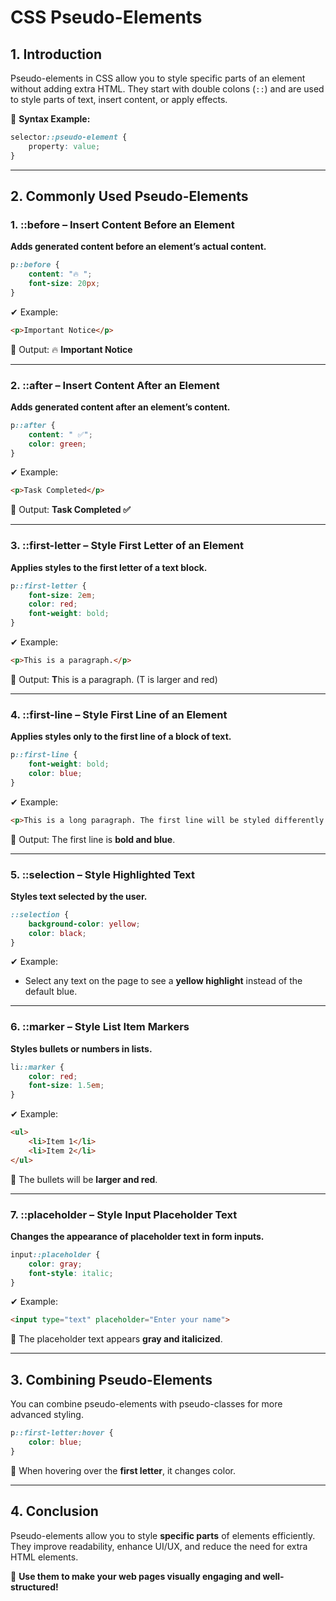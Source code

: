 # **CSS Pseudo-Elements**

## **1. Introduction**

Pseudo-elements in CSS allow you to style specific parts of an element without adding extra HTML. They start with double colons (`::`) and are used to style parts of text, insert content, or apply effects.

🔹 **Syntax Example:**

```css
selector::pseudo-element {
    property: value;
}
```

---

## **2. Commonly Used Pseudo-Elements**

### **1. ::before – Insert Content Before an Element**

**Adds generated content before an element’s actual content.**  

```css
p::before {
    content: "🔥 ";
    font-size: 20px;
}
```

✔ Example:

```html
<p>Important Notice</p>
```

🔹 Output: 🔥 **Important Notice**

---

### **2. ::after – Insert Content After an Element**

**Adds generated content after an element’s content.**  

```css
p::after {
    content: " ✅";
    color: green;
}
```

✔ Example:

```html
<p>Task Completed</p>
```

🔹 Output: **Task Completed ✅**

---

### **3. ::first-letter – Style First Letter of an Element**

**Applies styles to the first letter of a text block.**  

```css
p::first-letter {
    font-size: 2em;
    color: red;
    font-weight: bold;
}
```

✔ Example:

```html
<p>This is a paragraph.</p>
```

🔹 Output: **T**his is a paragraph. (T is larger and red)

---

### **4. ::first-line – Style First Line of an Element**

**Applies styles only to the first line of a block of text.**  

```css
p::first-line {
    font-weight: bold;
    color: blue;
}
```

✔ Example:

```html
<p>This is a long paragraph. The first line will be styled differently.</p>
```

🔹 Output: The first line is **bold and blue**.

---

### **5. ::selection – Style Highlighted Text**

**Styles text selected by the user.**  

```css
::selection {
    background-color: yellow;
    color: black;
}
```

✔ Example:

- Select any text on the page to see a **yellow highlight** instead of the default blue.

---

### **6. ::marker – Style List Item Markers**

**Styles bullets or numbers in lists.**  

```css
li::marker {
    color: red;
    font-size: 1.5em;
}
```

✔ Example:

```html
<ul>
    <li>Item 1</li>
    <li>Item 2</li>
</ul>
```

🔹 The bullets will be **larger and red**.

---

### **7. ::placeholder – Style Input Placeholder Text**

**Changes the appearance of placeholder text in form inputs.**  

```css
input::placeholder {
    color: gray;
    font-style: italic;
}
```

✔ Example:

```html
<input type="text" placeholder="Enter your name">
```

🔹 The placeholder text appears **gray and italicized**.

---

## **3. Combining Pseudo-Elements**

You can combine pseudo-elements with pseudo-classes for more advanced styling.

```css
p::first-letter:hover {
    color: blue;
}
```

🔹 When hovering over the **first letter**, it changes color.

---

## **4. Conclusion**

Pseudo-elements allow you to style **specific parts** of elements efficiently. They improve readability, enhance UI/UX, and reduce the need for extra HTML elements.

🚀 **Use them to make your web pages visually engaging and well-structured!**
